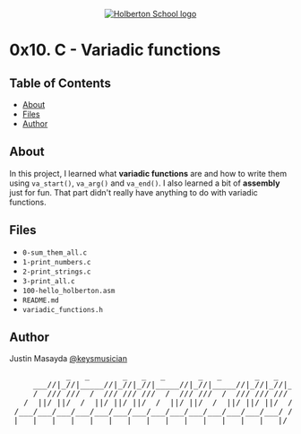 <p align="center">
  <a href=#>
    <img src="https://intranet.hbtn.io/assets/holberton-logo-full-black-157ccfa3d2134776c1e3f78c0fe682968e8848b64fcacc6187976044f75f35a8.png" alt="Holberton School logo">
  </a>
</p>

# 0x10. C - Variadic functions

## Table of Contents
* [About](#about)
* [Files](#files)
* [Author](#author)

## About
In this project, I learned what **variadic functions** are and how to write them using `va_start()`, `va_arg()` and `va_end()`. I also learned a bit of **assembly** just for fun. That part didn't really have anything to do with variadic functions.

## Files
* `0-sum_them_all.c`
* `1-print_numbers.c`
* `2-print_strings.c`
* `3-print_all.c`
* `100-hello_holberton.asm`
* `README.md`
* `variadic_functions.h`

## Author
Justin Masayda [@keysmusician](https://github.com/keysmusician)
<pre align="center">
            _   _       _   _   _       _   _       _   _   _
     ___//|_//|_____//|_//|_//|_____//|_//|_____//|_//|_//|___
     /  /// ///  /  /// /// ///  /  /// ///  /  /// /// ///  / |
   /  ||/ ||/  /  ||/ ||/ ||/  /  ||/ ||/  /  ||/ ||/ ||/  / /
 /___/___/___/___/___/___/___/___/___/___/___/___/___/___/ /
|___|___|___|___|___|___|___|___|___|___|___|___|___|___|/
</pre>
<p><span style="font-family: 'Lucida Console'; line-height: 14px; font-size: 14px; display: inline-block;">&nbsp;</span></p>
